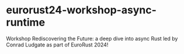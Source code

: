 # eurorust24-workshop-async-runtime
Workshop Rediscovering the Future: a deep dive into async Rust led by Conrad Ludgate as part of EuroRust 2024!
